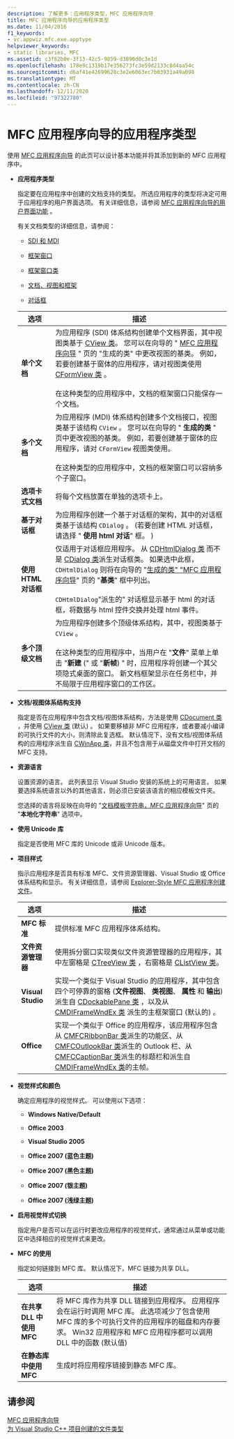 ```yaml
---
description: 了解更多：应用程序类型，MFC 应用程序向导
title: MFC 应用程序向导的应用程序类型
ms.date: 11/04/2016
f1_keywords:
- vc.appwiz.mfc.exe.apptype
helpviewer_keywords:
- static libraries, MFC
ms.assetid: c3f62b0e-3f13-42c5-9859-d3890d0c3e1d
ms.openlocfilehash: 178e9c1319b17e356273fc3e59d2133c8d4aa54c
ms.sourcegitcommit: d6af41e42699628c3e2e6063ec7b03931a49a098
ms.translationtype: MT
ms.contentlocale: zh-CN
ms.lasthandoff: 12/11/2020
ms.locfileid: "97322780"
---
```

# <a name="application-type-mfc-application-wizard"></a>MFC 应用程序向导的应用程序类型

使用 [MFC 应用程序向导](../../mfc/reference/mfc-application-wizard.md) 的此页可以设计基本功能并将其添加到新的 MFC 应用程序中。

- **应用程序类型**

  指定要在应用程序中创建的文档支持的类型。 所选应用程序的类型将决定可用于应用程序的用户界面选项。 有关详细信息，请参阅 [MFC 应用程序向导的用户界面功能](../../mfc/reference/user-interface-features-mfc-application-wizard.md) 。

   有关文档类型的详细信息，请参阅：

  - [SDI 和 MDI](../../mfc/sdi-and-mdi.md)

  - [框架窗口](../../mfc/frame-windows.md)

  - [框架窗口类](../../mfc/frame-window-classes.md)

  - [文档、视图和框架](../../mfc/documents-views-and-the-framework.md)

  - [对话框](../../mfc/dialog-boxes.md)

  |选项|描述|
  |------------|-----------------|
  |**单个文档**|为应用程序 (SDI) 体系结构创建单个文档界面，其中视图类基于 [CView 类](../../mfc/reference/cview-class.md)。 您可以在向导的 " [MFC 应用程序向导](../../mfc/reference/generated-classes-mfc-application-wizard.md) " 页的 "生成的类" 中更改视图的基类。 例如，若要创建基于窗体的应用程序，请对视图类使用 [CFormView 类](../../mfc/reference/cformview-class.md) 。<br /><br /> 在这种类型的应用程序中，文档的框架窗口只能保存一个文档。|
  |**多个文档**|为应用程序 (MDI) 体系结构创建多个文档接口，视图类基于该结构 `CView` 。 您可以在向导的 " **生成的类** " 页中更改视图的基类。 例如，若要创建基于窗体的应用程序，请对 `CFormView` 视图类使用。<br /><br /> 在这种类型的应用程序中，文档的框架窗口可以容纳多个子窗口。|
  |**选项卡式文档**|将每个文档放置在单独的选项卡上。|
  |**基于对话框**|为应用程序创建一个基于对话框的架构，其中的对话框类基于该结构 `CDialog` 。  (若要创建 HTML 对话框，请选择 " **使用 html 对话**" 框。 ) |
  |**使用 HTML 对话框**|仅适用于对话框应用程序。 从 [CDHtmlDialog 类](../../mfc/reference/cdhtmldialog-class.md) 而不是 [CDialog 类](../../mfc/reference/cdialog-class.md)派生对话框类。 如果选中此框， `CDHtmlDialog` 则将在向导的 "[生成的类" "MFC 应用程序向导](../../mfc/reference/generated-classes-mfc-application-wizard.md)" 页的 "**基类**" 框中列出。<br /><br /> `CDHtmlDialog`"派生的" 对话框显示基于 html 的对话框，将数据与 html 控件交换并处理 html 事件。|
  |**多个顶级文档**|为应用程序创建多个顶级体系结构，其中，视图类基于 `CView` 。<br /><br /> 在这种类型的应用程序中，当用户在 "**文件**" 菜单上单击 "**新建** (" 或 "**新帧**) " 时，应用程序将创建一个其父项隐式桌面的窗口。 新文档框架显示在任务栏中，并不局限于应用程序窗口的工作区。|

- **文档/视图体系结构支持**

  指定是否在应用程序中包含文档/视图体系结构，方法是使用 [CDocument 类](../../mfc/reference/cdocument-class.md) ，并使用 [CView 类](../../mfc/reference/cview-class.md) (默认) 。 如果要移植非 MFC 应用程序，或者要减小编译的可执行文件的大小，则清除此复选框。 默认情况下，没有文档/视图体系结构的应用程序派生自 [CWinApp 类](../../mfc/reference/cwinapp-class.md)，并且不包含用于从磁盘文件中打开文档的 MFC 支持。

- **资源语言**

  设置资源的语言。 此列表显示 Visual Studio 安装的系统上的可用语言。 如果要选择系统语言以外的其他语言，则必须已安装该语言的相应模板文件夹。

  您选择的语言将反映在向导的 "[文档模板字符串，MFC 应用程序向导](../../mfc/reference/document-template-strings-mfc-application-wizard.md)" 页的 "**本地化字符串**" 选项中。

- **使用 Unicode 库**

  指定是否使用 MFC 库的 Unicode 或非 Unicode 版本。

- **项目样式**

  指示应用程序是否具有标准 MFC、文件资源管理器、Visual Studio 或 Office 体系结构和显示。 有关详细信息，请参阅 [Explorer-Style MFC 应用程序创建文件](../../mfc/reference/creating-a-file-explorer-style-mfc-application.md)。

  |选项|描述|
  |------------|-----------------|
  |**MFC 标准**|提供标准 MFC 应用程序体系结构。|
  |**文件资源管理器**|使用拆分窗口实现类似文件资源管理器的应用程序，其中左窗格是 [CTreeView 类](../../mfc/reference/ctreeview-class.md) ，右窗格是 [CListView 类](../../mfc/reference/clistview-class.md)。|
  |**Visual Studio**|实现一个类似于 Visual Studio 的应用程序，其中包含四个可停靠的窗格 (**文件视图**、 **类视图**、 **属性** 和 **输出**) 派生自 [CDockablePane 类](../../mfc/reference/cdockablepane-class.md) ，以及从 [CMDIFrameWndEx 类](../../mfc/reference/cmdiframewndex-class.md) 派生的主框架窗口 (默认的) 。|
  |**Office**|实现一个类似于 Office 的应用程序，该应用程序包含从 [CMFCRibbonBar 类](../../mfc/reference/cmfcribbonbar-class.md)派生的功能区、从 [CMFCOutlookBar 类](../../mfc/reference/cmfcoutlookbar-class.md)派生的 Outlook 栏、从 [CMFCCaptionBar 类](../../mfc/reference/cmfccaptionbar-class.md)派生的标题栏和派生自 [CMDIFrameWndEx 类](../../mfc/reference/cmdiframewndex-class.md)的主帧。|

- **视觉样式和颜色**

  确定应用程序的视觉样式。 可以使用以下选项：

  - **Windows Native/Default**

  - **Office 2003**

  - **Visual Studio 2005**

  - **Office 2007 (蓝色主题)**

  - **Office 2007 (黑色主题)**

  - **Office 2007 (银主题)**

  - **Office 2007 (浅绿主题)**

- **启用视觉样式切换**

  指定用户是否可以在运行时更改应用程序的视觉样式，通常通过从菜单或功能区中选择相应的视觉样式来更改。

- **MFC 的使用**

  指定如何链接到 MFC 库。 默认情况下，MFC 链接为共享 DLL。

  |选项|描述|
  |------------|-----------------|
  |**在共享 DLL 中使用 MFC**|将 MFC 库作为共享 DLL 链接到应用程序。 应用程序会在运行时调用 MFC 库。 此选项减少了包含使用 MFC 库的多个可执行文件的应用程序的磁盘和内存要求。 Win32 应用程序和 MFC 应用程序都可以调用 DLL 中的函数 (默认值) |
  |**在静态库中使用 MFC**|生成时将应用程序链接到静态 MFC 库。|

## <a name="see-also"></a>请参阅

[MFC 应用程序向导](../../mfc/reference/mfc-application-wizard.md)<br/>
[为 Visual Studio C++ 项目创建的文件类型](../../build/reference/file-types-created-for-visual-cpp-projects.md)
